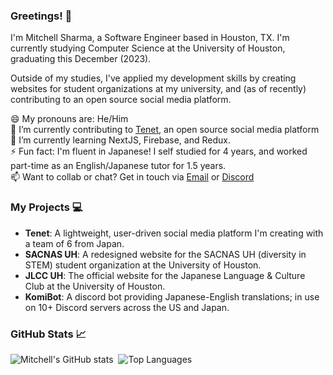 ### Greetings! 👋

I'm Mitchell Sharma, a Software Engineer based in Houston, TX. I'm currently studying Computer Science at the University of Houston, graduating this December (2023).

Outside of my studies, I've applied my development skills by creating websites for student organizations at my university, and (as of recently) contributing to an open source social media platform.  
  
😄 My pronouns are: He/Him  
🔭 I’m currently contributing to [Tenet](https://github.com/trishulaorg/tenet), an open source social media platform  
🌱 I’m currently learning NextJS, Firebase, and Redux.  
⚡ Fun fact: I'm fluent in Japanese! I self studied for 4 years, and worked part-time as an English/Japanese tutor for 1.5 years.  
📫 Want to collab or chat? Get in touch via [Email](mailto:sharmamitch+gh@gmail.com) or [Discord](https://discord.com/users/157610726326927361)  

### My Projects 💻
- **Tenet**: A lightweight, user-driven social media platform I'm creating with a team of 6 from Japan.  
- **SACNAS UH**: A redesigned website for the SACNAS UH (diversity in STEM) student organization at the University of Houston.  
- **JLCC UH**: The official website for the Japanese Language & Culture Club at the University of Houston.
- **KomiBot**: A discord bot providing Japanese-English translations; in use on 10+ Discord servers across the US and Japan.

### GitHub Stats 📈
![Mitchell's GitHub stats](https://github-readme-stats.vercel.app/api?username=sharmamitchell&count_private=true&show_icons=true&hide=issues&hide_rank=true&card_width=350&theme=dark#gh-dark-mode-only)&nbsp; ![Top Languages](https://github-readme-stats.vercel.app/api/top-langs/?username=sharmamitchell&layout=compact&langs_count=6&theme=dark#gh-dark-mode-only)
